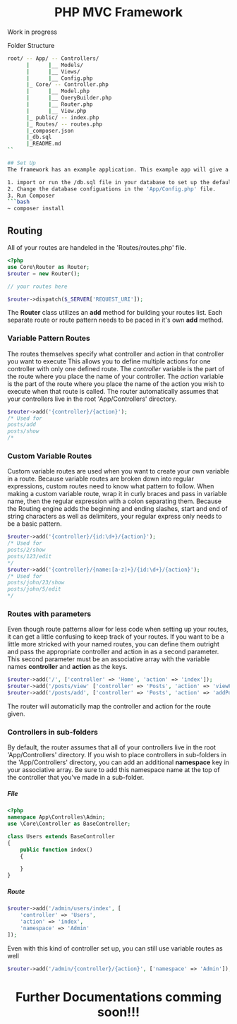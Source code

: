 <h1 align="center">PHP MVC Framework</h1>
Work in progress

Folder Structure
```bash
root/ -- App/ -- Controllers/
      |      |__ Models/
      |      |__ Views/
      |      |__ Config.php
      |_ Core/ -- Controller.php
      |      |__ Model.php
      |      |__ QueryBuilder.php
      |      |__ Router.php
      |      |__ View.php
      |_ public/ -- index.php
      |_ Routes/ -- routes.php
      |_composer.json
      |_db.sql
      |_README.md
``

## Set Up
The framework has an example application. This example app will give a base idea on how the framework works.

1. import or run the /db.sql file in your database to set up the default app.
2. Change the database configuations in the 'App/Config.php' file.
3. Run Composer 
```bash
~ composer install
```

## Routing
All of your routes are handeled in the 'Routes/routes.php' file.

```php
<?php 
use Core\Router as Router;
$router = new Router();

// your routes here

$router->dispatch($_SERVER['REQUEST_URI']);
```

The __Router__ class utilizes an __add__ method for building your routes list. Each separate route or 
route pattern needs to be paced in it's own __add__ method. 

### Variable Pattern Routes
The routes themselves specify what controller and action in that controller you want to execute
This allows you to define multiple actions for one controller with only one defined route. The _controller_ 
variable is the part of the route where you place the name of your controller. The _action_ 
variable is the part of the route where you place the name of the action you wish to execute when
that route is called. The router automatically assumes that your controllers live in the root 'App/Controllers' directory.

```php
$router->add('{controller}/{action}');
/* Used for
posts/add
posts/show
/*
```

### Custom Variable Routes
Custom variable routes are used when you want to create your own variable in a route. Because variable routes
are broken down into regular expressions, custom routes need to know what pattern to follow. When making a custom
variable route, wrap it in curly braces and pass in variable name, then the regular expression with a colon separating them.
Because the Routing engine adds the beginning and ending slashes, start and end of string characters as well as delimiters, your 
regular express only needs to be a basic pattern.
```php
$router->add('{controller}/{id:\d+}/{action}');
/* Used for
posts/2/show
posts/123/edit
*/
$router->add('{controller}/{name:[a-z]+}/{id:\d+}/{action}');
/* Used for
posts/john/23/show
posts/john/5/edit
*/
```


### Routes with parameters
Even though route patterns allow for less code when setting up your routes, it can get 
a little confusing to keep track of your routes. If you want to be a little more stricked with
your named routes, you can define them outright and pass the appropriate controller and action
in as a second parameter. This second parameter must be an associative array with the variable names
__controller__ and __action__ as the keys.
```php
$router->add('/', ['controller' => 'Home', 'action' => 'index']);
$router->add('/posts/view' ['controller' => 'Posts', 'action' => 'viewPosts']);
$router->add('/posts/add', ['controller' => 'Posts', 'action' => 'addPost']);
```
The router will automaticlly map the controller and action for the route given.


### Controllers in sub-folders
By default, the router assumes that all of your controllers live in the root 'App/Controllers' directory.
If you wish to place controllers in sub-folders in the 'App/Controllers' directory, you can add an additional
__namespace__ key in your associative array. Be sure to add this namespace name at the top of the controller that
you've made in a sub-folder.

##### File
```php
<?php
namespace App\Controlles\Admin;
use \Core\Controller as BaseController;

class Users extends BaseController
{
    public function index()
    {

    }
}
```
##### Route
```php
$router->add('/admin/users/index', [
    'controller' => 'Users', 
    'action' => 'index', 
    'namespace' => 'Admin'
]);
```

Even with this kind of controller set up, you can still use variable routes as well

```php
$router->add('/admin/{controller}/{action}', ['namespace' => 'Admin']);
```

<h1 align="center">Further Documentations comming soon!!!</h1>